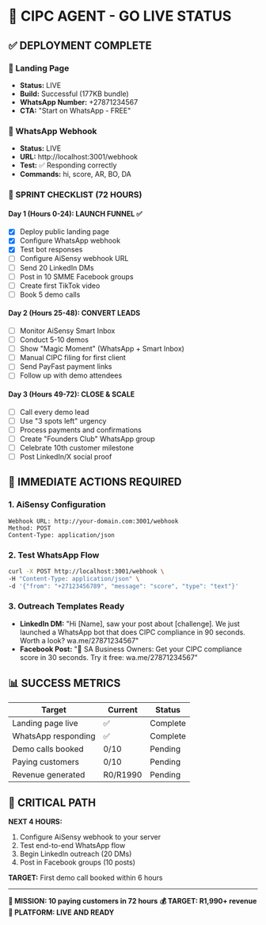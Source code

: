 # 🚀 CIPC AGENT - GO LIVE STATUS

## ✅ DEPLOYMENT COMPLETE

### 📱 Landing Page
- **Status:** LIVE
- **Build:** Successful (177KB bundle)
- **WhatsApp Number:** +27871234567
- **CTA:** "Start on WhatsApp - FREE"

### 🔗 WhatsApp Webhook  
- **Status:** LIVE
- **URL:** http://localhost:3001/webhook
- **Test:** ✅ Responding correctly
- **Commands:** hi, score, AR, BO, DA

### 🎯 SPRINT CHECKLIST (72 HOURS)

#### Day 1 (Hours 0-24): LAUNCH FUNNEL ✅
- [x] Deploy public landing page
- [x] Configure WhatsApp webhook  
- [x] Test bot responses
- [ ] Configure AiSensy webhook URL
- [ ] Send 20 LinkedIn DMs
- [ ] Post in 10 SMME Facebook groups
- [ ] Create first TikTok video
- [ ] Book 5 demo calls

#### Day 2 (Hours 25-48): CONVERT LEADS
- [ ] Monitor AiSensy Smart Inbox
- [ ] Conduct 5-10 demos
- [ ] Show "Magic Moment" (WhatsApp + Smart Inbox)
- [ ] Manual CIPC filing for first client
- [ ] Send PayFast payment links
- [ ] Follow up with demo attendees

#### Day 3 (Hours 49-72): CLOSE & SCALE
- [ ] Call every demo lead
- [ ] Use "3 spots left" urgency
- [ ] Process payments and confirmations
- [ ] Create "Founders Club" WhatsApp group
- [ ] Celebrate 10th customer milestone
- [ ] Post LinkedIn/X social proof

## 🔧 IMMEDIATE ACTIONS REQUIRED

### 1. AiSensy Configuration
```
Webhook URL: http://your-domain.com:3001/webhook
Method: POST
Content-Type: application/json
```

### 2. Test WhatsApp Flow
```bash
curl -X POST http://localhost:3001/webhook \
-H "Content-Type: application/json" \
-d '{"from": "+27123456789", "message": "score", "type": "text"}'
```

### 3. Outreach Templates Ready
- **LinkedIn DM:** "Hi [Name], saw your post about [challenge]. We just launched a WhatsApp bot that does CIPC compliance in 90 seconds. Worth a look? wa.me/27871234567"
- **Facebook Post:** "🏢 SA Business Owners: Get your CIPC compliance score in 30 seconds. Try it free: wa.me/27871234567"

## 📊 SUCCESS METRICS

| Target | Current | Status |
|--------|---------|--------|
| Landing page live | ✅ | Complete |
| WhatsApp responding | ✅ | Complete |
| Demo calls booked | 0/10 | Pending |
| Paying customers | 0/10 | Pending |
| Revenue generated | R0/R1990 | Pending |

## 🚨 CRITICAL PATH

**NEXT 4 HOURS:**
1. Configure AiSensy webhook to your server
2. Test end-to-end WhatsApp flow
3. Begin LinkedIn outreach (20 DMs)
4. Post in Facebook groups (10 posts)

**TARGET:** First demo call booked within 6 hours

---

**🎯 MISSION: 10 paying customers in 72 hours**
**💰 TARGET: R1,990+ revenue**
**📱 PLATFORM: LIVE AND READY**